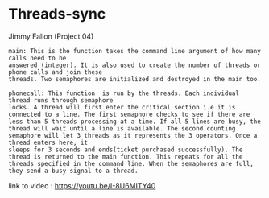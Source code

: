 # Threads-sync
Jimmy Fallon (Project 04)

	main: This is the function takes the command line argument of how many calls need to be 
    answered (integer). It is also used to create the number of threads or phone calls and join these 
    threads. Two semaphores are initialized and destroyed in the main too.

    phonecall: This function  is run by the threads. Each individual thread runs through semaphore 
    locks. A thread will first enter the critical section i.e it is connected to a line. The first semaphore checks to see if there are less than 5 threads processing at a time. If all 5 lines are busy, the thread will wait until a line is available. The second counting semaphore will let 3 threads as it represents the 3 operators. Once a thread enters here, it 
    sleeps for 3 seconds and ends(ticket purchased successfully). The thread is returned to the main function. This repeats for all the threads specified in the command line. When the semaphores are full, they send a busy signal to a thread. 


link to video : https://youtu.be/I-8U6MITY40

